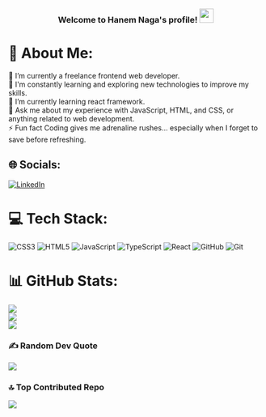 <h3 align="center">
  Welcome to Hanem Naga's profile!
  <img src="https://media.giphy.com/media/hvRJCLFzcasrR4ia7z/giphy.gif" width="28">
</h3>


# 💫 About Me:
🔭 I’m currently a  freelance frontend web developer.<br>👯 I'm constantly learning and exploring new technologies to improve my skills.<br>🌱 I’m currently learning react framework.<br>💬 Ask me about my experience with JavaScript, HTML, and CSS, or anything related to web development.<br>⚡ Fun fact  Coding gives me adrenaline rushes… especially when I forget to save before refreshing.


## 🌐 Socials:
[![LinkedIn](https://img.shields.io/badge/LinkedIn-%230077B5.svg?logo=linkedin&logoColor=white)](https://linkedin.com/in/https://www.linkedin.com/in/hanem-naga/) 

# 💻 Tech Stack:
![CSS3](https://img.shields.io/badge/css3-%231572B6.svg?style=for-the-badge&logo=css3&logoColor=white) ![HTML5](https://img.shields.io/badge/html5-%23E34F26.svg?style=for-the-badge&logo=html5&logoColor=white) ![JavaScript](https://img.shields.io/badge/javascript-%23323330.svg?style=for-the-badge&logo=javascript&logoColor=%23F7DF1E) ![TypeScript](https://img.shields.io/badge/typescript-%23007ACC.svg?style=for-the-badge&logo=typescript&logoColor=white) ![React](https://img.shields.io/badge/react-%2320232a.svg?style=for-the-badge&logo=react&logoColor=%2361DAFB) ![GitHub](https://img.shields.io/badge/github-%23121011.svg?style=for-the-badge&logo=github&logoColor=white) ![Git](https://img.shields.io/badge/git-%23F05033.svg?style=for-the-badge&logo=git&logoColor=white)
# 📊 GitHub Stats:
![](https://github-readme-stats.vercel.app/api?username=hanemNaga&theme=vue-dark&hide_border=false&include_all_commits=false&count_private=false)<br/>
![](https://nirzak-streak-stats.vercel.app/?user=hanemNaga&theme=vue-dark&hide_border=false)<br/>
![](https://github-readme-stats.vercel.app/api/top-langs/?username=hanemNaga&theme=vue-dark&hide_border=false&include_all_commits=false&count_private=false&layout=compact)

### ✍️ Random Dev Quote
![](https://quotes-github-readme.vercel.app/api?type=horizontal&theme=radical)

### 🔝 Top Contributed Repo
![](https://github-contributor-stats.vercel.app/api?username=hanemNaga&limit=5&theme=dark&combine_all_yearly_contributions=true)

<!-- Proudly created with GPRM ( https://gprm.itsvg.in ) -->

